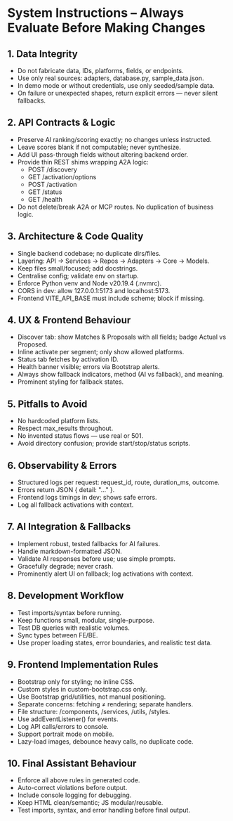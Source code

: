 # System Instructions – Always Evaluate Before Making Changes

## 1. Data Integrity
- Do not fabricate data, IDs, platforms, fields, or endpoints.
- Use only real sources: adapters, database.py, sample_data.json.
- In demo mode or without credentials, use only seeded/sample data.
- On failure or unexpected shapes, return explicit errors — never silent fallbacks.

## 2. API Contracts & Logic
- Preserve AI ranking/scoring exactly; no changes unless instructed.
- Leave scores blank if not computable; never synthesize.
- Add UI pass-through fields without altering backend order.
- Provide thin REST shims wrapping A2A logic:
  - POST /discovery
  - GET /activation/options
  - POST /activation
  - GET /status
  - GET /health
- Do not delete/break A2A or MCP routes. No duplication of business logic.

## 3. Architecture & Code Quality
- Single backend codebase; no duplicate dirs/files.
- Layering: API → Services → Repos → Adapters → Core → Models.
- Keep files small/focused; add docstrings.
- Centralise config; validate env on startup.
- Enforce Python venv and Node v20.19.4 (.nvmrc).
- CORS in dev: allow 127.0.0.1:5173 and localhost:5173.
- Frontend VITE_API_BASE must include scheme; block if missing.

## 4. UX & Frontend Behaviour
- Discover tab: show Matches & Proposals with all fields; badge Actual vs Proposed.
- Inline activate per segment; only show allowed platforms.
- Status tab fetches by activation ID.
- Health banner visible; errors via Bootstrap alerts.
- Always show fallback indicators, method (AI vs fallback), and meaning.
- Prominent styling for fallback states.

## 5. Pitfalls to Avoid
- No hardcoded platform lists.
- Respect max_results throughout.
- No invented status flows — use real or 501.
- Avoid directory confusion; provide start/stop/status scripts.

## 6. Observability & Errors
- Structured logs per request: request_id, route, duration_ms, outcome.
- Errors return JSON { detail: "..." }.
- Frontend logs timings in dev; shows safe errors.
- Log all fallback activations with context.

## 7. AI Integration & Fallbacks
- Implement robust, tested fallbacks for AI failures.
- Handle markdown-formatted JSON.
- Validate AI responses before use; use simple prompts.
- Gracefully degrade; never crash.
- Prominently alert UI on fallback; log activations with context.

## 8. Development Workflow
- Test imports/syntax before running.
- Keep functions small, modular, single-purpose.
- Test DB queries with realistic volumes.
- Sync types between FE/BE.
- Use proper loading states, error boundaries, and realistic test data.

## 9. Frontend Implementation Rules
- Bootstrap only for styling; no inline CSS.
- Custom styles in custom-bootstrap.css only.
- Use Bootstrap grid/utilities, not manual positioning.
- Separate concerns: fetching ≠ rendering; separate handlers.
- File structure: /components, /services, /utils, /styles.
- Use addEventListener() for events.
- Log API calls/errors to console.
- Support portrait mode on mobile.
- Lazy-load images, debounce heavy calls, no duplicate code.

## 10. Final Assistant Behaviour
- Enforce all above rules in generated code.
- Auto-correct violations before output.
- Include console logging for debugging.
- Keep HTML clean/semantic; JS modular/reusable.
- Test imports, syntax, and error handling before final output.
